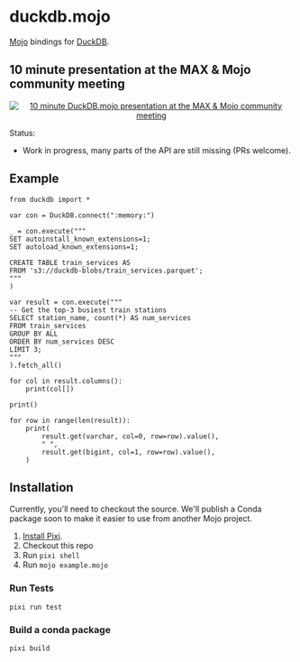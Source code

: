 # duckdb.mojo

[Mojo](https://www.modular.com/mojo) bindings for [DuckDB](https://duckdb.org/).

## 10 minute presentation at the MAX & Mojo community meeting

<div align="center">
  <a href="https://www.youtube.com/watch?v=6huytcgQgk8&t=788"><img src="https://img.youtube.com/vi/6huytcgQgk8/0.jpg" alt="10 minute DuckDB.mojo presentation at the MAX & Mojo community meeting"></a>
</div>

Status:
- Work in progress, many parts of the API are still missing (PRs welcome).

## Example

```mojo
from duckdb import *

var con = DuckDB.connect(":memory:")

_ = con.execute("""
SET autoinstall_known_extensions=1;
SET autoload_known_extensions=1;

CREATE TABLE train_services AS
FROM 's3://duckdb-blobs/train_services.parquet';
"""
)

var result = con.execute("""
-- Get the top-3 busiest train stations
SELECT station_name, count(*) AS num_services
FROM train_services
GROUP BY ALL
ORDER BY num_services DESC
LIMIT 3;
"""
).fetch_all()

for col in result.columns():
    print(col[])

print()

for row in range(len(result)):
    print(
        result.get(varchar, col=0, row=row).value(),
        " ",
        result.get(bigint, col=1, row=row).value(),
    )
```

## Installation

Currently, you'll need to checkout the source. We'll publish a Conda package soon to make it easier to use from another Mojo project.

1. [Install Pixi](https://pixi.sh/latest/installation/).
2. Checkout this repo
3. Run `pixi shell`
4. Run `mojo example.mojo`

### Run Tests

```shell
pixi run test
```

### Build a conda package

```shell
pixi build
```